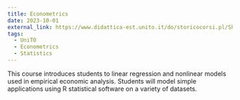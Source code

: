 ```yaml
---
title: Econometrics
date: 2023-10-01
external_link: https://www.didattica-est.unito.it/do/storicocorsi.pl/Show?_id=u0v3_2223
tags:
  - UniTO
  - Econometrics
  - Statistics
---
```


This course introduces students to linear regression and nonlinear models used in empirical economic analysis.  Students will model simple applications using R statistical software on a variety of datasets.

<!--more-->
